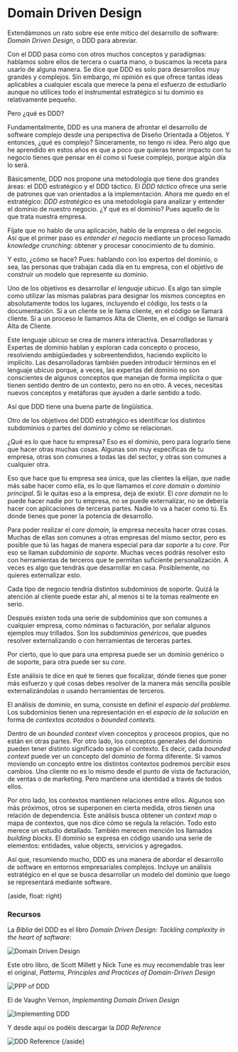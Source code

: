 # Domain Driven Design

Extendámonos un rato sobre ese ente mítico del desarrollo de software: _Domain Driven Design_, o DDD para abreviar.

Con el DDD pasa como con otros muchos conceptos y paradigmas: hablamos sobre ellos de tercera o cuarta mano, o buscamos la receta para usarlo de alguna manera. Se dice que DDD es solo para desarrollos muy grandes y complejos. Sin embargo, mi opinión es que ofrece tantas ideas aplicables a cualquier escala que merece la pena el esfuerzo de estudiarlo aunque no utilices todo el instrumental estratégico si tu dominio es relativamente pequeño.

Pero ¿qué es DDD?

Fundamentalmente, DDD es una manera de afrontar el desarrollo de software complejo desde una perspectiva de Diseño Orientada a Objetos. Y entonces, ¿qué es complejo? Sinceramente, no tengo ni idea. Pero algo que he aprendido en estos años es que a poco que quieras tener impacto con tu negocio tienes que pensar en él como si fuese complejo, porque algún día lo será.

Básicamente, DDD nos propone una metodología que tiene dos grandes áreas: el DDD estratégico y el DDD táctico. El _DDD táctico_ ofrece una serie de patrones que van orientados a la implementación. Ahora me quedo en el estratégico: _DDD estratégico_ es una metodología para analizar y entender el dominio de nuestro negocio. ¿Y qué es el dominio? Pues aquello de lo que trata nuestra empresa.

Fíjate que no hablo de una aplicación, hablo de la empresa o del negocio. Así que el primer paso es _entender el negocio_ mediante un proceso llamado _knowledge crunching_: obtener y procesar conocimiento de tu dominio.

Y esto, ¿cómo se hace? Pues: hablando con los expertos del dominio, o sea, las personas que trabajan cada día en tu empresa, con el objetivo de construir un modelo que represente su dominio.

Uno de los objetivos es desarrollar _el lenguaje ubicuo_. Es algo tan simple como utilizar las mismas palabras para designar los mismos conceptos en absolutamente todos los lugares, incluyendo el código, los tests o la documentación. Si a un cliente se le llama cliente, en el código se llamará cliente. Si a un proceso le llamamos Alta de Cliente, en el código se llamará Alta de Cliente.

Este lenguaje ubicuo se crea de manera interactiva. Desarrolladoras y Expertas de dominio hablan y exploran cada concepto o proceso, resolviendo ambigüedades y sobreentendidos, haciendo explícito lo implícito. Las desarrolladoras también pueden introducir términos en el lenguaje ubicuo porque, a veces, las expertas del dominio no son conscientes de algunos conceptos que manejan de forma implícita o que tienen sentido dentro de un contexto, pero no en otro. A veces, necesitas nuevos conceptos y metáforas que ayuden a darle sentido a todo.

Así que DDD tiene una buena parte de lingüística.

Otro de los objetivos del DDD estratégico es identificar los distintos subdominios o partes del dominio y cómo se relacionan.

¿Qué es lo que hace tu empresa? Eso es el dominio, pero para lograrlo tiene que hacer otras muchas cosas. Algunas son muy específicas de tu empresa, otras son comunes a todas las del sector, y otras son comunes a cualquier otra.

Eso que hace que tu empresa sea única, que las clientes la elijan, que nadie más sabe hacer como ella, es lo que llamamos el _core domain_ o _dominio principal_. Si le quitas eso a la empresa, deja de existir. El _core domain_ no lo puede hacer nadie por tu empresa, no se puede externalizar, no se debería hacer con aplicaciones de terceras partes. Nadie lo va a hacer como tú. Es donde tienes que poner la potencia de desarrollo.

Para poder realizar el _core domain_, la empresa necesita hacer otras cosas. Muchas de ellas son comunes a otras empresas del mismo sector, pero es posible que tú las hagas de manera especial para dar _soporte_ a tu _core_. Por eso se llaman _subdominio de soporte_. Muchas veces podrás resolver esto con herramientas de terceros que te permitan suficiente personalización. A veces es algo que tendrás que desarrollar en casa. Posiblemente, no quieres externalizar esto.

Cada tipo de negocio tendría distintos subdominios de soporte. Quizá la atención al cliente puede estar ahí, al menos si te la tomas realmente en serio.

Después existen toda una serie de subdominios que son comunes a cualquier empresa, como nóminas o facturación, por señalar algunos ejemplos muy trillados. Son los _subdominios genéricos_, que puedes resolver externalizando o con herramientas de terceras partes.

Por cierto, que lo que para una empresa puede ser un dominio genérico o de soporte, para otra puede ser su _core_.

Este análisis te dice en qué te tienes que focalizar, dónde tienes que poner más esfuerzo y qué cosas debes resolver de la manera más sencilla posible externalizándolas o usando herramientas de terceros.

El análisis de dominio, en suma, consiste en definir el _espacio del problema_. Los subdominios tienen una representación en el _espacio de la solución_ en forma de _contextos acotados_ o _bounded contexts_.

Dentro de un _bounded context_ viven conceptos y procesos propios, que no están en otras partes. Por otro lado, los conceptos generales del dominio pueden tener distinto significado según el contexto. Es decir, cada _bounded context_ puede ver un concepto del dominio de forma diferente. Si vamos moviendo un concepto entre los distintos contextos podremos percibir esos cambios. Una cliente no es lo mismo desde el punto de vista de facturación, de ventas o de marketing. Pero mantiene una identidad a través de todos ellos.

Por otro lado, los contextos mantienen relaciones entre ellos. Algunos son más próximos, otros se superponen en cierta medida, otros tienen una relación de dependencia. Este análisis busca obtener un _context map_ o mapa de contextos, que nos dice cómo se regula la relación. Todo esto merece un estudio detallado. También merecen mención los llamados _building blocks_. El dominio se expresa en código usando una serie de elementos: entidades, value objects, servicios y agregados.

Así que, resumiendo mucho, DDD es una manera de abordar el desarrollo de software en entornos empresariales complejos. Incluye un análisis estratégico en el que se busca desarrollar un modelo del dominio que luego se representará mediante software.

{aside, float: right}
### Recursos

La _Biblia_ del DDD es el libro _Domain Driven Design: Tackling complexity in the heart of software_:

![Domain Driven Design](images/ddd-blue-book.png)

Este otro libro, de Scott Millett y Nick Tune es muy recomendable tras leer el original, _Patterns, Principles and Practices of Domain-Driven Design_

![PPP of DDD](images/ppp-ddd.png)

El de Vaughn Vernon, _Implementing Domain Driven Design_

![Implementing DDD](images/implementing-ddd.png)

Y desde aquí os podéis descargar la _DDD Reference_

![DDD Reference](images/ddd-reference.png)
{/aside}
